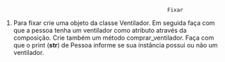                                                        Fixar

1. Para fixar crie uma objeto da classe Ventilador. Em seguida faça com que a pessoa tenha um ventilador como atributo através da composição. Crie também um método comprar_ventilador. Faça com que o print (__str__) de Pessoa informe se sua instância possui ou não um ventilador.